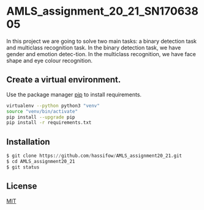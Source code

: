 # AMLS_assignment_20_21_SN17063805
In this project we are going to solve two main tasks: a binary detection task and multiclass recognition task. In the binary detection task, we have gender and emotion detec-tion. In the multiclass recognition, we have face shape and eye colour recognition. 
                                                                                                                                              
## Create a virtual environment.

Use the package manager [pip](https://pip.pypa.io/en/stable/) to install requirements.

```bash
virtualenv --python python3 "venv"
source "venv/bin/activate"
pip install --upgrade pip
pip install -r requirements.txt

```

## Installation 

```python
$ git clone https://github.com/hassifow/AMLS_assignment20_21.git
$ cd AMLS_assignment20_21
$ git status
```

## License
[MIT](https://choosealicense.com/licenses/mit/)
